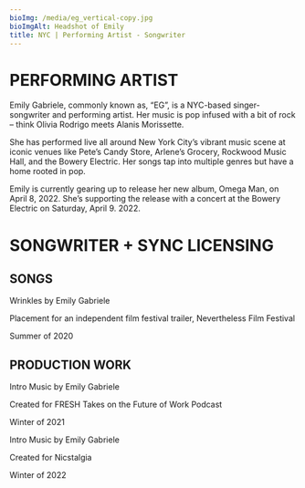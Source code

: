```yaml
---
bioImg: /media/eg_vertical-copy.jpg
bioImgAlt: Headshot of Emily
title: NYC | Performing Artist - Songwriter
---
```

# PERFORMING ARTIST 

Emily Gabriele, commonly known as, “EG”, is a NYC-based singer-songwriter and performing artist. Her music is pop infused with a bit of rock – think Olivia Rodrigo meets Alanis Morissette. 

She has performed live all around New York City’s vibrant music scene at iconic venues like Pete’s Candy Store, Arlene’s Grocery, Rockwood Music Hall, and the Bowery Electric. Her songs tap into multiple genres but have a home rooted in pop. 

Emily is currently gearing up to release her new album, Omega Man, on April 8, 2022. She’s supporting the release with a concert at the Bowery Electric on Saturday, April 9. 2022. 

# SONGWRITER + SYNC LICENSING

## SONGS

Wrinkles by Emily Gabriele

Placement for an independent film festival trailer, Nevertheless Film Festival

Summer of 2020



## PRODUCTION WORK

Intro Music by Emily Gabriele 

Created for FRESH Takes on the Future of Work Podcast

Winter of 2021



Intro Music by Emily Gabriele

Created for Nicstalgia

Winter of 2022
